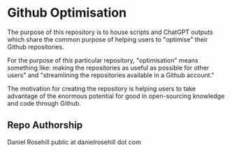 # Github Optimisation

The purpose of this repository is to house scripts and ChatGPT outputs which share the common purpose of helping users to "optimise" their Github repositories.

For the purpose of *this* particular repository, "optimisation" means something like: making the repositories as useful as possible for other users" and "streamlining the repositories available in a Github account."

The motivation for creating the repository is helping users to take advantage of the enormous potential for good in open-sourcing knowledge and code through Github.

## Repo Authorship

Daniel Rosehill
public at danielrosehill dot com